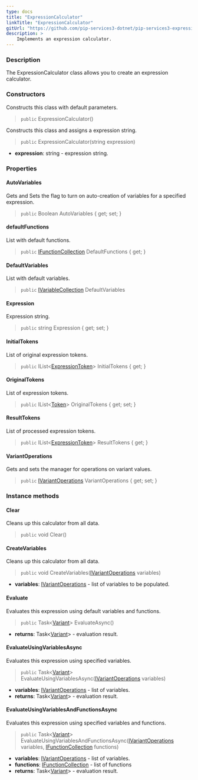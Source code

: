 ```yaml
---
type: docs
title: "ExpressionCalculator"
linkTitle: "ExpressionCalculator"
gitUrl: "https://github.com/pip-services3-dotnet/pip-services3-expressions-dotnet"
description: > 
    Implements an expression calculator.
---
```


### Description
The ExpressionCalculator class allows you to create an expression calculator.

### Constructors

Constructs this class with default parameters.
> `public` ExpressionCalculator()

Constructs this class and assigns a expression string.

> `public` ExpressionCalculator(string expression)

- **expression**: string - expression string.


### Properties

#### AutoVariables
Gets and Sets the flag to turn on auto-creation of variables for a specified expression.

> `public` Boolean AutoVariables { get; set; }

#### defaultFunctions
List with default functions.

> `public` [IFunctionCollection](../functions/ifunction_collection) DefaultFunctions { get; }

#### DefaultVariables
List with default variables.
> `public` [IVariableCollection](../variables/ivariable_collection) DefaultVariables

#### Expression
Expression string.

> `public` string Expression { get; set; }

#### InitialTokens
List of original expression tokens.
> `public` IList<[ExpressionToken](../parser/expression_token)> InitialTokens { get; }

#### OriginalTokens
List of expression tokens.

> `public` IList<[Token](../../tokenizers/token)> OriginalTokens { get; set; }


#### ResultTokens
List of processed expression tokens.
> `public` IList<[ExpressionToken](../parser/expression_token)> ResultTokens { get; }

#### VariantOperations
Gets and sets the manager for operations on variant values.

> `public` [IVariantOperations](../../variants/ivariant_operations) VariantOperations { get; set; }


### Instance methods

#### Clear
Cleans up this calculator from all data.
> `public` void Clear()


#### CreateVariables
Cleans up this calculator from all data.
> `public` void CreateVariables([IVariantOperations](../../variants/ivariant_operations) variables)

- **variables**: [IVariantOperations](../../variants/ivariant_operations) - list of variables to be populated.

#### Evaluate
Evaluates this expression using default variables and functions.

> `public` Task<[Variant](../../variants/variant)> EvaluateAsync()

- **returns**: Task<[Variant](../../variants/variant)> - evaluation result.

#### EvaluateUsingVariablesAsync
Evaluates this expression using specified variables.

> `public` Task<[Variant](../../variants/variant)> EvaluateUsingVariablesAsync([IVariantOperations](../../variants/ivariant_operations) variables)

- **variables**: [IVariantOperations](../../variants/ivariant_operations) - list of variables.
- **returns**: Task<[Variant](../../variants/variant)> - evaluation result.

#### EvaluateUsingVariablesAndFunctionsAsync
Evaluates this expression using specified variables and functions.

> `public` Task<[Variant](../../variants/variant)> EvaluateUsingVariablesAndFunctionsAsync([IVariantOperations](../../variants/ivariant_operations) variables, [IFunctionCollection](../functions/ifunction_collection) functions)

- **variables**: [IVariantOperations](../../variants/ivariant_operations) - list of variables.
- **functions**: [IFunctionCollection](../functions/ifunction_collection) - list of functions
- **returns**: Task<[Variant](../../variants/variant)> - evaluation result.
